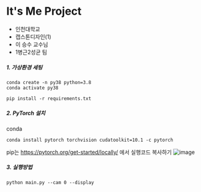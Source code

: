 # It's Me Project

* 인천대학교 
* 캡스톤디자인(1) 
* 이 승수 교수님
* 1병근2성균 팀

##### 1. 가상환경 세팅
~~~
conda create -n py38 python=3.8    
conda activate py38
~~~
~~~
pip install -r requirements.txt
~~~

##### 2. PyTorch 설치
conda
~~~
conda install pytorch torchvision cudatoolkit=10.1 -c pytorch
~~~
pip는 https://pytorch.org/get-started/locally/ 에서 실행코드 복사하기
![image](https://github.com/ask7616/ItsMe/assets/68906169/6e648d4b-e54b-4d43-9237-35520c47548f)

##### 3. 실행방법
~~~
python main.py --cam 0 --display
~~~

##### 
